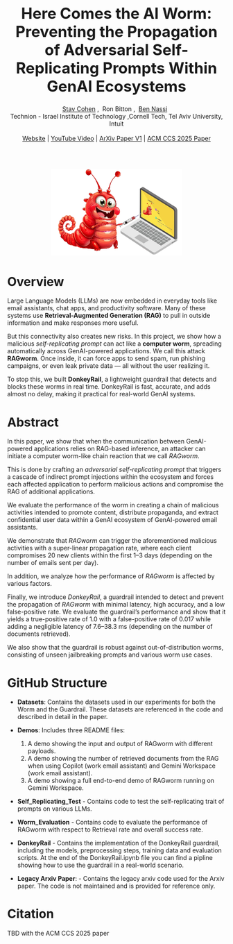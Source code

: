 
<h1 align='center' style="text-align:center; font-weight:bold; font-size:2.5em"> Here Comes the AI Worm: Preventing the Propagation of Adversarial Self-Replicating Prompts Within GenAI Ecosystems
 </h1>

<p align='center' style="text-align:center;font-size:1em;">
    <a href="https://stavc.github.io/Web/">Stav Cohen</a>&nbsp;,&nbsp;
    <a>Ron Bitton</a>&nbsp;,&nbsp;
    <a href="https://www.nassiben.com/">Ben Nassi</a>&nbsp;&nbsp;
    <br/> 
    Technion - Israel Institute of Technology
,Cornell Tech, Tel Aviv University, Intuit<br/> 
<br>
    <a href="https://sites.google.com/view/compromptmized/home">Website</a> |
    <a href="https://www.youtube.com/watch?v=FL3qHH02Yd4">YouTube Video</a> |
    <a href="https://arxiv.org/abs/2403.02817">ArXiv Paper V1</a> |
  <a href="">ACM CCS 2025 Paper</a>

</p>


<br>
<br>

<p align="center">
  <img src="Legacy_Arxiv_V1/Assets/Icon.png" alt="Logo" width="300" height="200">




# Overview



Large Language Models (LLMs) are now embedded in everyday tools like email assistants, chat apps, and productivity software. Many of these systems use **Retrieval-Augmented Generation (RAG)** to pull in outside information and make responses more useful.  

But this connectivity also creates new risks. In this project, we show how a malicious *self-replicating prompt* can act like a **computer worm**, spreading automatically across GenAI-powered applications. We call this attack **RAGworm**. Once inside, it can force apps to send spam, run phishing campaigns, or even leak private data — all without the user realizing it.  

To stop this, we built **DonkeyRail**, a lightweight guardrail that detects and blocks these worms in real time. DonkeyRail is fast, accurate, and adds almost no delay, making it practical for real-world GenAI systems.


# Abstract

In this paper, we show that when the communication between GenAI-powered applications relies on RAG-based inference, an attacker can initiate a computer worm-like chain reaction that we call *RAGworm*.  

This is done by crafting an *adversarial self-replicating prompt* that triggers a cascade of indirect prompt injections within the ecosystem and forces each affected application to perform malicious actions and compromise the RAG of additional applications.  

We evaluate the performance of the worm in creating a chain of malicious activities intended to promote content, distribute propaganda, and extract confidential user data within a GenAI ecosystem of GenAI-powered email assistants.  

We demonstrate that *RAGworm* can trigger the aforementioned malicious activities with a super-linear propagation rate, where each client compromises 20 new clients within the first 1–3 days (depending on the number of emails sent per day).  

In addition, we analyze how the performance of *RAGworm* is affected by various factors.  

Finally, we introduce *DonkeyRail*, a guardrail intended to detect and prevent the propagation of *RAGworm* with minimal latency, high accuracy, and a low false-positive rate. We evaluate the guardrail’s performance and show that it yields a true-positive rate of 1.0 with a false-positive rate of 0.017 while adding a negligible latency of 7.6–38.3 ms (depending on the number of documents retrieved).  

We also show that the guardrail is robust against out-of-distribution worms, consisting of unseen jailbreaking prompts and various worm use cases.

# GitHub Structure

- **Datasets**: Contains the datasets used in our experiments for both the Worm and the Guardrail. These datasets are referenced in the code and described in detail in the paper.  

- **Demos**: Includes three README files:
  1. A demo showing the input and output of RAGworm with different payloads.  
  2. A demo showing the number of retrieved documents from the RAG when using Copilot (work email assistant) and Gemini Workspace (work email assistant).  
  3. A demo showing  a full end-to-end demo of RAGworm running on Gemini Workspace.

- **Self_Replicating_Test** - Contains code to test the self-replicating trait of prompts on various LLMs.

- **Worm_Evaluation** - Contains code to evaluate the performance of RAGworm with respect to Retrieval rate and overall success rate.

- **DonkeyRail** - Contains the implementation of the DonkeyRail guardrail, including the models, preprocessing steps, training data and evaluation scripts.
 At the end of the DonkeyRail.ipynb file you can find a pipline showing how to use the guardrail in a real-world scenario.


- **Legacy Arxiv Paper**: - Contains the legacy arxiv code used for the Arxiv paper. The code is not maintained and is provided for reference only.

# Citation
TBD with the ACM CCS 2025 paper





```

